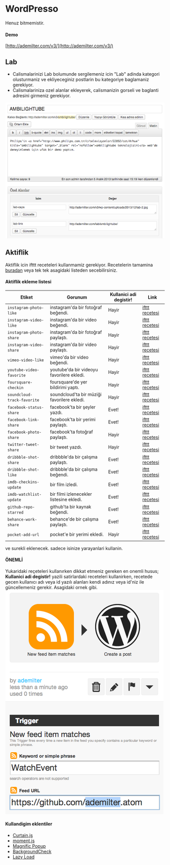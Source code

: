 # WordPresso
Henuz bitmemistir.

#### Demo
[http://ademilter.com/v3/](http://ademilter.com/v3/)


## Lab
* Calismalarinizi Lab bolumunde sergilemeniz icin "Lab" adinda kategori olusturmaniz ve ekliyeceginiz postlarin bu kategoriye baglamaniz gerekiyor.
* Calismalariniza ozel alanlar ekleyerek, calismanizin gorseli ve baglanti adresini girmeniz gerekiyor.

![lab icin gorsel ekleme](/other/lab-add-item.png)


## Aktiflik
Aktiflik icin ifttt receteleri kullanmamiz gerekiyor.
Recetelerin tamamina [buradan](https://ifttt.com/p/ademilter) veya tek tek asagidaki listeden secebilirsiniz.

#### Aktiflik ekleme listesi

Etiket | Gorunum | Kullanici adi degistir! | Link
--- | --- | --- | ---
``instagram-photo-like`` | instagram'da bir fotoğraf beğendi. | Hayir | [ifttt recetesi](#)
``instagram-video-like`` | instagram'da bir video beğendi. | Hayir | [ifttt recetesi](#)
``instagram-photo-share`` | instagram'da bir fotoğraf paylaştı. | Hayir | [ifttt recetesi](#)
``instagram-video-share`` | instagram'da bir video paylaştı. | Hayir | [ifttt recetesi](#)
``vimeo-video-like`` | vimeo'da bir video beğendi. | Hayir | [ifttt recetesi](#)
``youtube-video-favorite`` | youtube'da bir videoyu favorilere ekledi. | Hayir | [ifttt recetesi](#)
``foursquare-checkin`` | foursquare'de yer bildirimi yaptı. | Hayir | [ifttt recetesi](#)
``soundcloud-track-favorite`` | soundcloud'ta bir müziği favorilere ekledi. | Hayir | [ifttt recetesi](#)
``facebook-status-share`` | facebook'ta bir şeyler yazdı. | Evet! | [ifttt recetesi](#)
``facebook-link-share`` | facebook'ta bir yerimi paylaştı. | Evet! | [ifttt recetesi](#)
``facebook-photo-share`` | facebook'ta fotoğraf paylaştı. | Hayir | [ifttt recetesi](#)
``twitter-tweet-share`` | bir tweet yazdı. | Hayir | [ifttt recetesi](#)
``dribbble-shot-share`` | dribbble'da bir çalışma paylaştı. | Evet! | [ifttt recetesi](#)
``dribbble-shot-like`` | dribbble'da bir çalışma beğendi. | Evet! | [ifttt recetesi](#)
``imdb-checkins-update`` | bir film izledi. | Evet! | [ifttt recetesi](#)
``imdb-watchlist-update`` | bir filmi izlenecekler listesine ekledi. | Evet! | [ifttt recetesi](#)
``github-repo-starred`` | github'ta bir kaynak beğendi. | Evet! | [ifttt recetesi](#)
``behance-work-share`` | behance'de bir çalışma paylaştı. | Evet! | [ifttt recetesi](#)
``pocket-add-url`` | pocket'e bir yerimi ekledi. | Hayir | [ifttt recetesi](#)

ve surekli eklenecek. sadece isinize yarayanlari kullanin.

#### ÖNEMLİ
Yukaridaki reçeteleri kullanırken dikkat etmeniz gereken en onemli husus; **Kullanici adi degistir!** yazili satirlardaki receteleri kullanirken, recetede gecen kullanıcı adı veya id yazılı alanları kendi adınız veya id'niz ile güncellemeniz gerekir. Asagidaki ornek gibi.
![ifttt kullanici adini degistirmeyi unutmayin](/other/ifttt-id-change.png)


#### Kullandigim eklentiler
* [Curtain.js](https://github.com/Victa/curtain.js)
* [moment.js](https://github.com/moment/moment/)
* [Magnific Popup](http://dimsemenov.com/plugins/magnific-popup/)
* [BackgroundCheck](http://kennethcachia.com/background-check)
* [Lazy Load](http://www.appelsiini.net/projects/lazyload)
